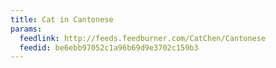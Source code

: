 ```yaml
---
title: Cat in Cantonese
params:
  feedlink: http://feeds.feedburner.com/CatChen/Cantonese
  feedid: be6ebb97052c1a96b69d9e3702c159b3
---
```

